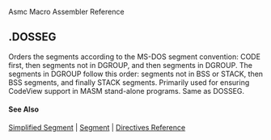 Asmc Macro Assembler Reference

## .DOSSEG

Orders the segments according to the MS-DOS segment convention: CODE first, then segments not in DGROUP, and then segments in DGROUP. The segments in DGROUP follow this order: segments not in BSS or STACK, then BSS segments, and finally STACK segments. Primarily used for ensuring CodeView support in MASM stand-alone programs. Same as DOSSEG.

#### See Also

[Simplified Segment](simplified-segment.md) | [Segment](segments.md) | [Directives Reference](readme.md)
